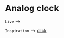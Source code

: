 # Analog clock

`Live` -->

`Inspiration` -->  [click](https://steamcommunity.com/sharedfiles/filedetails/?id=922882758)

